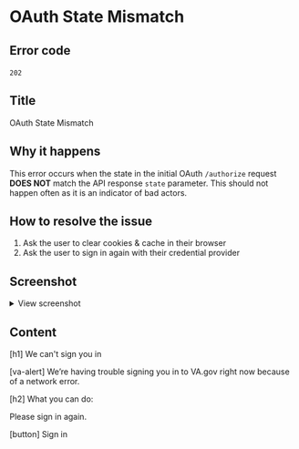 # OAuth State Mismatch

## Error code
`202`

## Title
OAuth State Mismatch

## Why it happens
This error occurs when the state in the initial OAuth `/authorize` request **DOES NOT** match the API response `state` parameter. This should not happen often as it is an indicator of bad actors.

## How to resolve the issue

1. Ask the user to clear cookies & cache in their browser
2. Ask the user to sign in again with their credential provider

## Screenshot
<details>
  <summary>View screenshot</summary>
  <img src="./screenshots/202.png" />
</details>

## Content

[h1] We can't sign you in

[va-alert] 
We’re having trouble signing you in to VA.gov right now because of a network error.

[h2] What you can do:

Please sign in again.

[button] Sign in
